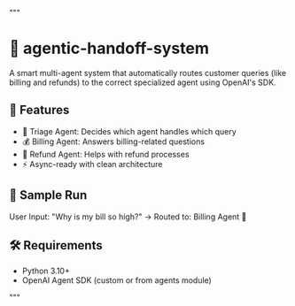 """
# 🤖 agentic-handoff-system

A smart multi-agent system that automatically routes customer queries (like billing and refunds) to the correct specialized agent using OpenAI's SDK.

## 🚀 Features
- 🧠 Triage Agent: Decides which agent handles which query
- 💰 Billing Agent: Answers billing-related questions
- 💸 Refund Agent: Helps with refund processes
- ⚡ Async-ready with clean architecture

## 🧪 Sample Run
User Input: "Why is my bill so high?"
→ Routed to: Billing Agent 🧾

## 🛠️ Requirements
- Python 3.10+
- OpenAI Agent SDK (custom or from agents module)

"""
